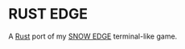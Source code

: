 # RUST EDGE

A [Rust](https://www.rust-lang.org/) port of my [SNOW EDGE](https://github.com/andrewgremlich/snow-edge) terminal-like game.
